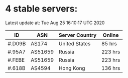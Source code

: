 # 4 stable servers:

Latest update at: Tue Aug 25 16:10:17 UTC 2020

| ID | ASN | Server Country | Online |
| -- | --- | -------------- | ------ |
| #.D09B | AS174 | United States | 85 hrs |
| #.95A7 | AS51659 | Russia | 223 hrs |
| #.FEBE | AS51659 | Russia | 223 hrs |
| #.618B | AS4594 | Hong Kong | 136 hrs |

